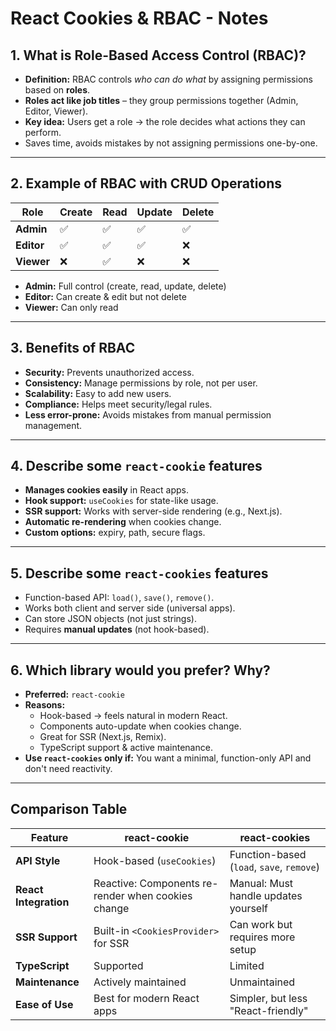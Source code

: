 # React Cookies & RBAC - Notes

## 1. What is Role-Based Access Control (RBAC)?
- **Definition:** RBAC controls *who can do what* by assigning permissions based on **roles**.
- **Roles act like job titles** – they group permissions together (Admin, Editor, Viewer).
- **Key idea:** Users get a role → the role decides what actions they can perform.
- Saves time, avoids mistakes by not assigning permissions one-by-one.

---

## 2. Example of RBAC with CRUD Operations

| **Role**  | **Create** | **Read** | **Update** | **Delete** |
|-----------|-----------|---------|-----------|-----------|
| **Admin** |     ✅    |    ✅  |    ✅    |   ✅      |
| **Editor** |    ✅    |    ✅  |    ✅    |   ❌      |
| **Viewer** |    ❌    |    ✅  |    ❌    |   ❌      |

- **Admin:** Full control (create, read, update, delete)
- **Editor:** Can create & edit but not delete
- **Viewer:** Can only read

---

## 3. Benefits of RBAC
- **Security:** Prevents unauthorized access.
- **Consistency:** Manage permissions by role, not per user.
- **Scalability:** Easy to add new users.
- **Compliance:** Helps meet security/legal rules.
- **Less error-prone:** Avoids mistakes from manual permission management.

---

## 4. Describe some `react-cookie` features
- **Manages cookies easily** in React apps.
- **Hook support:** `useCookies` for state-like usage.
- **SSR support:** Works with server-side rendering (e.g., Next.js).
- **Automatic re-rendering** when cookies change.
- **Custom options:** expiry, path, secure flags.

---

## 5. Describe some `react-cookies` features
- Function-based API: `load()`, `save()`, `remove()`.
- Works both client and server side (universal apps).
- Can store JSON objects (not just strings).
- Requires **manual updates** (not hook-based).

---

## 6. Which library would you prefer? Why?
- **Preferred:** `react-cookie`
- **Reasons:**
  - Hook-based → feels natural in modern React.
  - Components auto-update when cookies change.
  - Great for SSR (Next.js, Remix).
  - TypeScript support & active maintenance.
- **Use `react-cookies` only if:** You want a minimal, function-only API and don't need reactivity.

---

## Comparison Table

| Feature | react-cookie | react-cookies |
|--------|-------------|---------------|
| **API Style** | Hook-based (`useCookies`) | Function-based (`load`, `save`, `remove`) |
| **React Integration** | Reactive: Components re-render when cookies change | Manual: Must handle updates yourself |
| **SSR Support** | Built-in `<CookiesProvider>` for SSR | Can work but requires more setup |
| **TypeScript** | Supported | Limited |
| **Maintenance** | Actively maintained | Unmaintained |
| **Ease of Use** | Best for modern React apps | Simpler, but less "React-friendly" |
